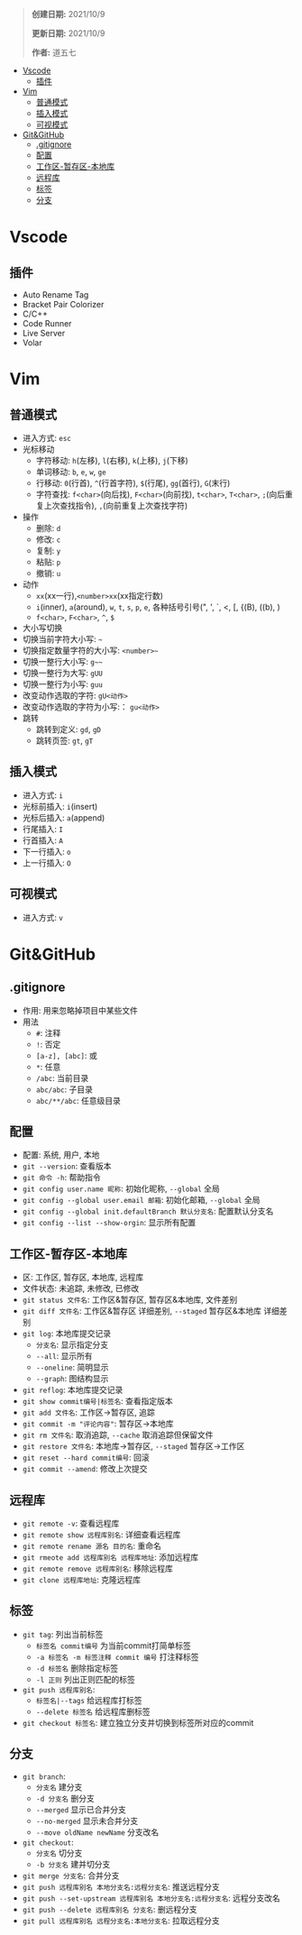 > **创建日期:** 2021/10/9
>
> **更新日期:** 2021/10/9
>
> **作者:** 道五七

- [Vscode](#vscode)
  - [插件](#插件)
- [Vim](#vim)
  - [普通模式](#普通模式)
  - [插入模式](#插入模式)
  - [可视模式](#可视模式)
- [Git&GitHub](#gitgithub)
  - [.gitignore](#gitignore)
  - [配置](#配置)
  - [工作区-暂存区-本地库](#工作区-暂存区-本地库)
  - [远程库](#远程库)
  - [标签](#标签)
  - [分支](#分支)

# Vscode
## 插件
- Auto Rename Tag
- Bracket Pair Colorizer
- C/C++
- Code Runner
- Live Server
- Volar

# Vim
## 普通模式
- 进入方式: `esc`
- 光标移动
  - 字符移动: `h`(左移), `l`(右移), `k`(上移), `j`(下移)
  - 单词移动: `b`, `e`, `w`, `ge`
  - 行移动: `0`(行首), `^`(行首字符), `$`(行尾), `gg`(首行), `G`(末行)
  - 字符查找: `f<char>`(向后找), `F<char>`(向前找), `t<char>`, `T<char>`, `;`(向后重复上次查找指令), `,`(向前重复上次查找字符)
- 操作
  - 删除: `d`
  - 修改: `c`
  - 复制: `y`
  - 粘贴: `p`
  - 撤销: `u`
- 动作
  - `xx`(xx一行),`<number>xx`(xx指定行数)
  - `i`(inner), `a`(around), `w`, `t`, `s`, `p`, `e`, 各种括号引号(", ', `, <, [, {(B), ((b), )
  - `f<char>`, `F<char>`, `^`, `$`
- 大小写切换
 - 切换当前字符大小写: `~`
 - 切换指定数量字符的大小写: `<number>~`
 - 切换一整行大小写: `g~~`
 - 切换一整行为大写: `gUU`
 - 切换一整行为小写: `guu`
 - 改变动作选取的字符: `gU<动作>`
 - 改变动作选取的字符为小写:： `gu<动作>`
- 跳转
  - 跳转到定义: `gd`, `gD`
  - 跳转页签: `gt`, `gT`
## 插入模式
- 进入方式: `i`
- 光标前插入: `i`(insert)
- 光标后插入: `a`(append)
- 行尾插入: `I`
- 行首插入: `A`
- 下一行插入: `o`
- 上一行插入: `O`
## 可视模式
- 进入方式: `v`

# Git&GitHub
## .gitignore
- 作用: 用来忽略掉项目中某些文件
- 用法
  - `#`: 注释
  - `!`: 否定  
  - `[a-z], [abc]`: 或
  - `*`: 任意
  - `/abc`: 当前目录
  - `abc/abc`: 子目录
  - `abc/**/abc`: 任意级目录
## 配置
- 配置: 系统, 用户, 本地
- `git --version`: 查看版本
- `git 命令 -h`: 帮助指令
- `git config user.name 昵称`: 初始化昵称, `--global` 全局
- `git config --global user.email 邮箱`: 初始化邮箱, `--global` 全局
- `git config --global init.defaultBranch 默认分支名`: 配置默认分支名
- `git config --list --show-orgin`: 显示所有配置
## 工作区-暂存区-本地库
- 区: 工作区, 暂存区, 本地库, 远程库
- 文件状态: 未追踪, 未修改, 已修改
- `git status 文件名`: 工作区&暂存区, 暂存区&本地库, 文件差别
- `git diff 文件名`: 工作区&暂存区 详细差别, `--staged` 暂存区&本地库 详细差别
- `git log`: 本地库提交记录
  - `分支名`: 显示指定分支
  - `--all`: 显示所有
  - `--oneline`: 简明显示
  - `--graph`: 图结构显示
- `git reflog`: 本地库提交记录
- `git show commit编号|标签名`: 查看指定版本
- `git add 文件名`: 工作区->暂存区, 追踪
- `git commit -m "评论内容"`: 暂存区->本地库
- `git rm 文件名`: 取消追踪, `--cache` 取消追踪但保留文件
- `git restore 文件名`: 本地库->暂存区, `--staged` 暂存区->工作区
- `git reset --hard commit编号`: 回滚
- `git commit --amend`: 修改上次提交
## 远程库
- `git remote -v`: 查看远程库
- `git remote show 远程库别名`: 详细查看远程库
- `git remote rename 源名 目的名`: 重命名
- `git rmeote add 远程库别名 远程库地址`: 添加远程库
- `git remote remove 远程库别名`: 移除远程库
- `git clone 远程库地址`: 克隆远程库
## 标签
- `git tag`: 列出当前标签
  - `标签名 commit编号` 为当前commit打简单标签
  - `-a 标签名 -m 标签注释 commit 编号` 打注释标签
  - `-d 标签名` 删除指定标签
  - `-l 正则` 列出正则匹配的标签
- `git push 远程库别名`:
  - `标签名|--tags` 给远程库打标签
  - `--delete 标签名` 给远程库删标签
- `git checkout 标签名`: 建立独立分支并切换到标签所对应的commit
## 分支
- `git branch`: 
  - `分支名` 建分支
  - `-d 分支名` 删分支
  - `--merged` 显示已合并分支
  - `--no-merged` 显示未合并分支
  - `--move oldName newName` 分支改名
- `git checkout`:
  - `分支名` 切分支
  - `-b 分支名` 建并切分支
- `git merge 分支名`: 合并分支
- `git push 远程库别名 本地分支名:远程分支名`: 推送远程分支
- `git push --set-upstream 远程库别名 本地分支名:远程分支名`: 远程分支改名
- `git push --delete 远程库别名 分支名`: 删远程分支
- `git pull 远程库别名 远程分支名:本地分支名`: 拉取远程分支

